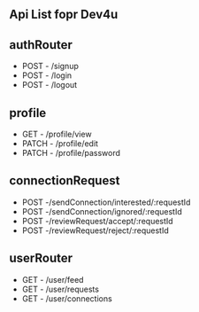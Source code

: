 ## Api List fopr Dev4u

## authRouter
 - POST - /signup
 - POST - /login
 - POST - /logout

## profile
 - GET - /profile/view
 - PATCH - /profile/edit
 - PATCH - /profile/password

## connectionRequest
 - POST -/sendConnection/interested/:requestId
 - POST -/sendConnection/ignored/:requestId
 - POST -/reviewRequest/accept/:requestId
 - POST -/reviewRequest/reject/:requestId

## userRouter
 - GET - /user/feed
 - GET - /user/requests
 - GET - /user/connections
